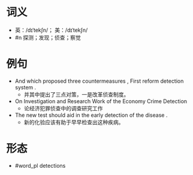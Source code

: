 # 词义
- 英：/dɪˈtekʃn/； 美：/dɪˈtekʃn/
- #n 探测；发现；侦查；察觉
# 例句
- And which proposed three countermeasures , First reform detection system .
	- 并其中提出了三点对策，一是改革侦查制度。
- On Investigation and Research Work of the Economy Crime Detection
	- 论经济犯罪侦查中的调查研究工作
- The new test should aid in the early detection of the disease .
	- 新的化验应该有助于早早检查出这种疾病。
# 形态
- #word_pl detections
